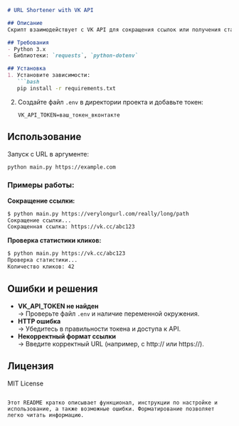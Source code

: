 ```markdown
# URL Shortener with VK API

## Описание
Скрипт взаимодействует с VK API для сокращения ссылок или получения статистики кликов по существующим сокращенным ссылкам.

## Требования
- Python 3.x
- Библиотеки: `requests`, `python-dotenv`

## Установка
1. Установите зависимости:
   ```bash
   pip install -r requirements.txt
   ```
2. Создайте файл `.env` в директории проекта и добавьте токен:
   ```env
   VK_API_TOKEN=ваш_токен_вконтакте
   ```

## Использование
Запуск с URL в аргументе:
```bash
python main.py https://example.com
```

### Примеры работы:
**Сокращение ссылки:**
```bash
$ python main.py https://verylongurl.com/really/long/path
Сокращение ссылки...
Сокращенная ссылка: https://vk.cc/abc123
```

**Проверка статистики кликов:**
```bash
$ python main.py https://vk.cc/abc123
Проверка статистики...
Количество кликов: 42
```

## Ошибки и решения
- **VK_API_TOKEN не найден**  
  → Проверьте файл `.env` и наличие переменной окружения.
- **HTTP ошибка**  
  → Убедитесь в правильности токена и доступа к API.
- **Некорректный формат ссылки**  
  → Введите корректный URL (например, с http:// или https://).

## Лицензия
MIT License
``` 

Этот README кратко описывает функционал, инструкции по настройке и использование, а также возможные ошибки. Форматирование позволяет легко читать информацию.